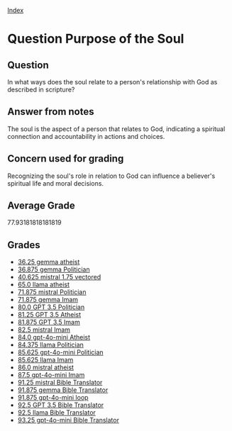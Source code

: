 
[Index](../../index.md)
# Question Purpose of the Soul
## Question
In what ways does the soul relate to a person's relationship with God as described in scripture?

## Answer from notes
The soul is the aspect of a person that relates to God, indicating a spiritual connection and accountability in actions and choices.

## Concern used for grading
Recognizing the soul's role in relation to God can influence a believer's spiritual life and moral decisions.

## Average Grade
77.93181818181819

## Grades
 * [36.25 gemma atheist](../answers/gemma_atheist/Purpose_of_the_Soul.md)
 * [36.875 gemma Politician](../answers/gemma_Politician/Purpose_of_the_Soul.md)
 * [40.625 mistral 1.75 vectored](../answers/mistral_1.75_vectored/Purpose_of_the_Soul.md)
 * [65.0 llama atheist](../answers/llama_atheist/Purpose_of_the_Soul.md)
 * [71.875 mistral Politician](../answers/mistral_Politician/Purpose_of_the_Soul.md)
 * [71.875 gemma Imam](../answers/gemma_Imam/Purpose_of_the_Soul.md)
 * [80.0 GPT 3.5 Politician](../answers/GPT_3.5_Politician/Purpose_of_the_Soul.md)
 * [81.25 GPT 3.5 Atheist](../answers/GPT_3.5_Atheist/Purpose_of_the_Soul.md)
 * [81.875 GPT 3.5 Imam](../answers/GPT_3.5_Imam/Purpose_of_the_Soul.md)
 * [82.5 mistral Imam](../answers/mistral_Imam/Purpose_of_the_Soul.md)
 * [84.0 gpt-4o-mini Atheist](../answers/gpt-4o-mini_Atheist/Purpose_of_the_Soul.md)
 * [84.375 llama Politician](../answers/llama_Politician/Purpose_of_the_Soul.md)
 * [85.625 gpt-4o-mini Politician](../answers/gpt-4o-mini_Politician/Purpose_of_the_Soul.md)
 * [85.625 llama Imam](../answers/llama_Imam/Purpose_of_the_Soul.md)
 * [86.0 mistral atheist](../answers/mistral_atheist/Purpose_of_the_Soul.md)
 * [87.5 gpt-4o-mini Imam](../answers/gpt-4o-mini_Imam/Purpose_of_the_Soul.md)
 * [91.25 mistral Bible Translator](../answers/mistral_Bible_Translator/Purpose_of_the_Soul.md)
 * [91.875 gemma Bible Translator](../answers/gemma_Bible_Translator/Purpose_of_the_Soul.md)
 * [91.875 gpt-4o-mini loop](../answers/gpt-4o-mini_loop/Purpose_of_the_Soul.md)
 * [92.5 GPT 3.5 Bible Translator](../answers/GPT_3.5_Bible_Translator/Purpose_of_the_Soul.md)
 * [92.5 llama Bible Translator](../answers/llama_Bible_Translator/Purpose_of_the_Soul.md)
 * [93.25 gpt-4o-mini Bible Translator](../answers/gpt-4o-mini_Bible_Translator/Purpose_of_the_Soul.md)
